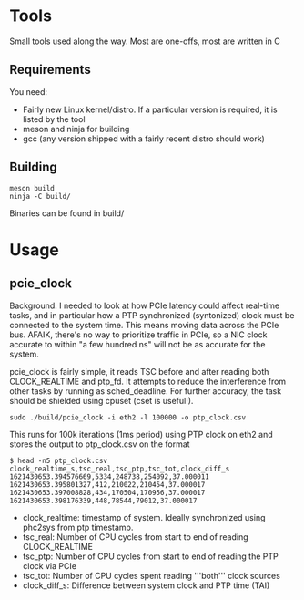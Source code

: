 # Tools

Small tools used along the way. Most are one-offs, most are written in C

## Requirements

You need:
- Fairly new Linux kernel/distro. If a particular version is required,
it is listed by the tool
- meson and ninja for building
- gcc (any version shipped with a fairly recent distro should work)


## Building

```
meson build
ninja -C build/
```

Binaries can be found in build/

# Usage
## pcie_clock

Background: I needed to look at how PCIe latency could affect real-time
tasks, and in particular how a PTP synchronized (syntonized) clock must
be connected to the system time. This means moving data across the PCIe
bus. AFAIK, there's no way to prioritize traffic in PCIe, so a NIC clock
accurate to within "a few hundred ns" will not be as accurate for the
system.

pcie_clock is fairly simple, it reads TSC before and after reading
both CLOCK_REALTIME and ptp_fd. It attempts to reduce the interference
from other tasks by running as sched_deadline. For further accuracy, the
task should be shielded using cpuset (cset is useful!).

```
sudo ./build/pcie_clock -i eth2 -l 100000 -o ptp_clock.csv
```

This runs for 100k iterations (1ms period) using PTP clock on eth2 and
stores the output to ptp_clock.csv on the format

``` text
$ head -n5 ptp_clock.csv
clock_realtime_s,tsc_real,tsc_ptp,tsc_tot,clock_diff_s
1621430653.394576669,5334,248738,254092,37.000011
1621430653.395801327,412,210022,210454,37.000017
1621430653.397008828,434,170504,170956,37.000017
1621430653.398176339,448,78544,79012,37.000017
```

- clock_realtime: timestamp of system. Ideally synchronized using
  phc2sys from ptp timestamp.
- tsc_real: Number of CPU cycles from start to end of reading
  CLOCK_REALTIME
- tsc_ptp: Number of CPU cycles from start to end of reading the PTP
  clock via PCIe
- tsc_tot: Number of CPU cycles spent reading '''both''' clock sources
- clock_diff_s: Difference between system clock and PTP time (TAI)

